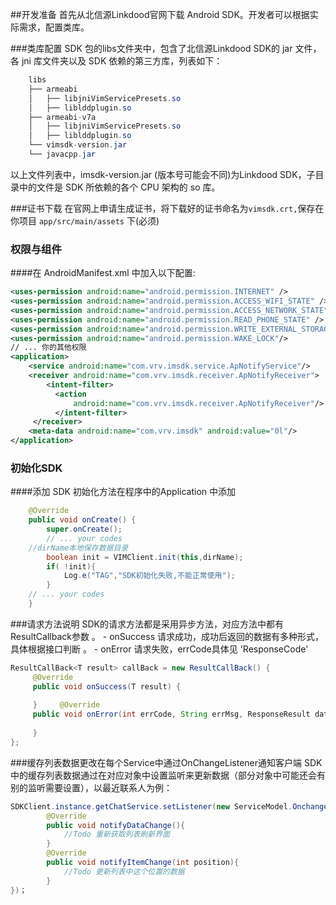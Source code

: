 ##开发准备
首先从北信源Linkdood官网下载 Android SDK。开发者可以根据实际需求，配置类库。

###类库配置
SDK 包的libs文件夹中，包含了北信源Linkdood SDK的 jar 文件，各 jni 库文件夹以及 SDK 依赖的第三方库，列表如下：

```java
	libs
	├── armeabi
	│   ├── libjniVimServicePresets.so 
	│   ├── liblddplugin.so	
	├── armeabi-v7a
	│   ├── libjniVimServicePresets.so
	│   ├── liblddplugin.so
	└── vimsdk-version.jar
	└── javacpp.jar
```

以上文件列表中，imsdk-version.jar (版本号可能会不同)为Linkdood SDK，子目录中的文件是 SDK 所依赖的各个 CPU 架构的 so 库。

###证书下载
在官网上申请生成证书，将下载好的证书命名为`vimsdk.crt,`保存在你项目 `app/src/main/assets` 下(必须)

### 权限与组件
####在 AndroidManifest.xml 中加入以下配置:
```xml
<uses-permission android:name="android.permission.INTERNET" />
<uses-permission android:name="android.permission.ACCESS_WIFI_STATE" />
<uses-permission android:name="android.permission.ACCESS_NETWORK_STATE" />
<uses-permission android:name="android.permission.READ_PHONE_STATE" />
<uses-permission android:name="android.permission.WRITE_EXTERNAL_STORAGE" />
<uses-permission android:name="android.permission.WAKE_LOCK"/>
// ... 你的其他权限
<application>
	<service android:name="com.vrv.imsdk.service.ApNotifyService"/>
	<receiver android:name="com.vrv.imsdk.receiver.ApNotifyReceiver">
		<intent-filter>
		  <action 
			  android:name="com.vrv.imsdk.receiver.ApNotifyReceiver"/>
		  </intent-filter>
	 </receiver>
	<meta-data android:name="com.vrv.imsdk" android:value="0l"/>
</application>
```

### 初始化SDK
####添加 SDK 初始化方法在程序中的Application 中添加
```java
    @Override
    public void onCreate() {
        super.onCreate();
        // ... your codes
	//dirName本地保存数据目录
        boolean init = VIMClient.init(this,dirName);
        if( !init){
	        Log.e("TAG","SDK初始化失败,不能正常使用");
        }
	// ... your codes
    }
```

###请求方法说明
SDK的请求方法都是采用异步方法，对应方法中都有ResultCallback参数 。
     - onSuccess 请求成功，成功后返回的数据有多种形式，具体根据接口判断 。
     - onError 请求失败，errCode具体见 'ResponseCode'

```java
ResultCallBack<T result> callBack = new ResultCallBack() {
     @Override
     public void onSuccess(T result) {
                
     }     @Override
     public void onError(int errCode, String errMsg, ResponseResult data) {
                
     }
};
```

###缓存列表数据更改在每个Service中通过OnChangeListener通知客户端
SDK中的缓存列表数据通过在对应对象中设置监听来更新数据（部分对象中可能还会有别的监听需要设置），以最近联系人为例：

```java
SDKClient.instance.getChatService.setListener(new ServiceModel.OnchangeListener(){
        @Override
        public void notifyDataChange(){
            //Todo 重新获取列表刷新界面
        }
        @Override
        public void notifyItemChange(int position){
            //Todo 更新列表中这个位置的数据
        }
})；
```
